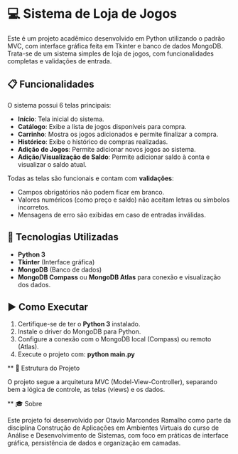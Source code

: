# 💻 Sistema de Loja de Jogos

Este é um projeto acadêmico desenvolvido em Python utilizando o padrão MVC, com interface gráfica feita em Tkinter e banco de dados MongoDB. Trata-se de um sistema simples de loja de jogos, com funcionalidades completas e validações de entrada.

## 📋 Funcionalidades

O sistema possui 6 telas principais:

- **Início**: Tela inicial do sistema.
- **Catálogo**: Exibe a lista de jogos disponíveis para compra.
- **Carrinho**: Mostra os jogos adicionados e permite finalizar a compra.
- **Histórico**: Exibe o histórico de compras realizadas.
- **Adição de Jogos**: Permite adicionar novos jogos ao sistema.
- **Adição/Visualização de Saldo**: Permite adicionar saldo à conta e visualizar o saldo atual.

Todas as telas são funcionais e contam com **validações**:
- Campos obrigatórios não podem ficar em branco.
- Valores numéricos (como preço e saldo) não aceitam letras ou símbolos incorretos.
- Mensagens de erro são exibidas em caso de entradas inválidas.

## 🧰 Tecnologias Utilizadas

- **Python 3**
- **Tkinter** (Interface gráfica)
- **MongoDB** (Banco de dados)
- **MongoDB Compass** ou **MongoDB Atlas** para conexão e visualização dos dados.

## ▶️ Como Executar

1. Certifique-se de ter o **Python 3** instalado.
2. Instale o driver do MongoDB para Python.
3. Configure a conexão com o MongoDB local (Compass) ou remoto (Atlas).
4. Execute o projeto com: **python main.py**

** 📂 Estrutura do Projeto

O projeto segue a arquitetura MVC (Model-View-Controller), separando bem a lógica de controle, as telas (views) e os dados.

** 🎓 Sobre

Este projeto foi desenvolvido por Otavio Marcondes Ramalho como parte da disciplina Construção de Aplicações em Ambientes Virtuais do curso de Análise e Desenvolvimento de Sistemas, com foco em práticas de interface gráfica, persistência de dados e organização em camadas.
